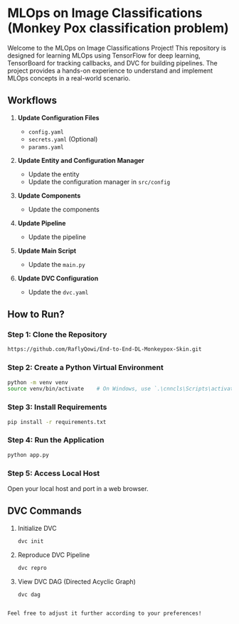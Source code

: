 # MLOps on Image Classifications (Monkey Pox classification problem)

Welcome to the MLOps on Image Classifications Project! This repository is designed for learning MLOps using TensorFlow for deep learning, TensorBoard for tracking callbacks, and DVC for building pipelines. The project provides a hands-on experience to understand and implement MLOps concepts in a real-world scenario.

## Workflows

1. **Update Configuration Files**

   - `config.yaml`
   - `secrets.yaml` (Optional)
   - `params.yaml`

2. **Update Entity and Configuration Manager**

   - Update the entity
   - Update the configuration manager in `src/config`

3. **Update Components**

   - Update the components

4. **Update Pipeline**

   - Update the pipeline

5. **Update Main Script**

   - Update the `main.py`

6. **Update DVC Configuration**
   - Update the `dvc.yaml`

## How to Run?

### Step 1: Clone the Repository

```bash
https://github.com/RaflyQowi/End-to-End-DL-Monkeypox-Skin.git
```

### Step 2: Create a Python Virtual Environment

```bash
python -m venv venv
source venv/bin/activate    # On Windows, use `.\cnncls\Scripts\activate`
```

### Step 3: Install Requirements

```bash
pip install -r requirements.txt
```

### Step 4: Run the Application

```bash
python app.py
```

### Step 5: Access Local Host

Open your local host and port in a web browser.

## DVC Commands

1. Initialize DVC

   ```bash
   dvc init
   ```

2. Reproduce DVC Pipeline

   ```bash
   dvc repro
   ```

3. View DVC DAG (Directed Acyclic Graph)
   ```bash
   dvc dag
   ```

```

Feel free to adjust it further according to your preferences!
```
